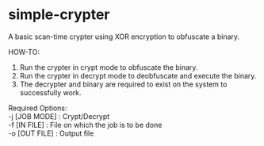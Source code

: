 # simple-crypter
A basic scan-time crypter using XOR encryption to obfuscate a binary.

HOW-TO:  
1. Run the crypter in crypt mode to obfuscate the binary.  
2. Run the crypter in decrypt mode to deobfuscate and execute the binary.  
3. The decrypter and binary are required to exist on the system to successfully work.  
  
Required Options:  
  -j [JOB MODE] : Crypt/Decrypt  
  -f [IN FILE]  : File on which the job is to be done  
  -o [OUT FILE] : Output file  
